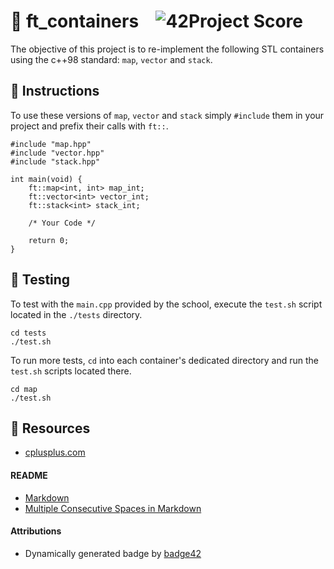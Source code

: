# :large_orange_diamond: ft_containers &ensp; ![42Project Score](https://badge42.herokuapp.com/api/project/floogman/ft_containers)

The objective of this project is to re-implement the following STL containers using the c++98 standard: `map`, `vector` and `stack`.

## :small_orange_diamond: Instructions

To use these versions of `map`, `vector` and `stack` simply `#include` them in your project and prefix their calls with `ft::`.
```
#include "map.hpp"
#include "vector.hpp"
#include "stack.hpp"

int main(void) {
	ft::map<int, int> map_int;
	ft::vector<int> vector_int;
	ft::stack<int> stack_int;

	/* Your Code */

	return 0;
}
```

## :small_orange_diamond: Testing

To test with the `main.cpp` provided by the school, execute the `test.sh` script located in the `./tests` directory.
```
cd tests
./test.sh
```

To run more tests, `cd` into each container's dedicated directory and run the `test.sh` scripts located there.
```
cd map
./test.sh
```

## :small_orange_diamond: Resources
- [cplusplus.com](https://www.cplusplus.com/)
#### README
- [Markdown](https://docs.github.com/en/github/writing-on-github/getting-started-with-writing-and-formatting-on-github/basic-writing-and-formatting-syntax)
- [Multiple Consecutive Spaces in Markdown](https://steemit.com/markdown/@jamesanto/how-to-add-multiple-spaces-between-texts-in-markdown)
#### Attributions
- Dynamically generated badge by [badge42](https://github.com/JaeSeoKim/badge42)
